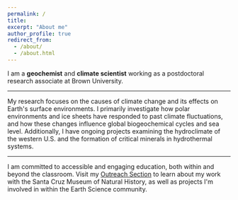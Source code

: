 ```yaml
---
permalink: /
title: 
excerpt: "About me"
author_profile: true
redirect_from:
  - /about/
  - /about.html
---
```


I am a **geochemist** and **climate scientist** working as a postdoctoral research associate at Brown University.

---

My research focuses on the causes of climate change and its effects on Earth's surface environments. I primarily investigate how polar environments and ice sheets have responded to past climate fluctuations, and how these changes influence global biogeochemical cycles and sea level. Additionally, I have ongoing projects examining the hydroclimate of the western U.S. and the formation of critical minerals in hydrothermal systems.

---

I am committed to accessible and engaging education, both within and beyond the classroom. Visit my [Outreach Section](https://gavinpiccione.github.io/outreach/) to learn about my work with the Santa Cruz Museum of Natural History, as well as projects I'm involved in within the Earth Science community.